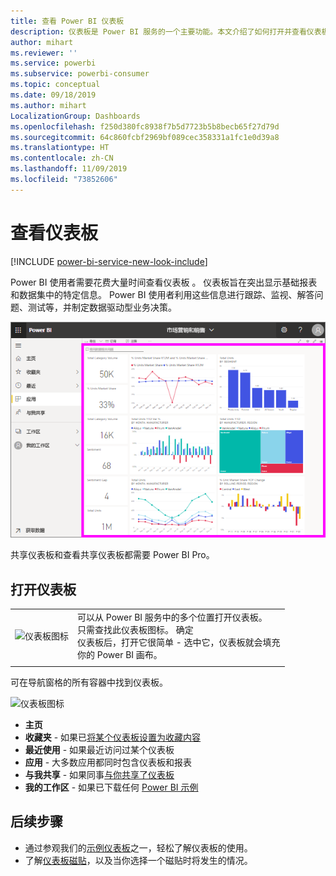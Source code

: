```yaml
---
title: 查看 Power BI 仪表板
description: 仪表板是 Power BI 服务的一个主要功能。本文介绍了如何打开并查看仪表板。
author: mihart
ms.reviewer: ''
ms.service: powerbi
ms.subservice: powerbi-consumer
ms.topic: conceptual
ms.date: 09/18/2019
ms.author: mihart
LocalizationGroup: Dashboards
ms.openlocfilehash: f250d380fc8938f7b5d7723b5b8becb65f27d79d
ms.sourcegitcommit: 64c860fcbf2969bf089cec358331a1fc1e0d39a8
ms.translationtype: HT
ms.contentlocale: zh-CN
ms.lasthandoff: 11/09/2019
ms.locfileid: "73852606"
---
```

# <a name="view-a-dashboard"></a>查看仪表板

[!INCLUDE [power-bi-service-new-look-include](../includes/power-bi-service-new-look-include.md)]

Power BI 使用者需要花费大量时间查看仪表板  。 仪表板旨在突出显示基础报表和数据集中的特定信息。 Power BI 使用者利用这些信息进行跟踪、监视、解答问题、测试等，并制定数据驱动型业务决策。

![仪表板](media/end-user-dashboard-open/power-bi-new-dash-new.png)


共享仪表板和查看共享仪表板都需要 Power BI Pro。

## <a name="open-a-dashboard"></a>打开仪表板



|              |         |
|------------|--------------------------------|
|![仪表板图标](media/end-user-dashboard-open/power-bi-dashboard-icon.png)      |可以从 Power BI 服务中的多个位置打开仪表板。 <br> 只需查找此仪表板图标。 确定 <br>仪表板后，打开它很简单 - 选中它，仪表板就会填充 <br>你的 Power BI 画布。 |
|                    |          |



可在导航窗格的所有容器中找到仪表板。 

![仪表板图标](media/end-user-dashboard-open/power-bi-open-dashboards.gif)

- **主页** 
- **收藏夹** - 如果已[将某个仪表板设置为收藏内容](end-user-favorite.md)
- **最近使用** - 如果最近访问过某个仪表板
- **应用** - 大多数应用都同时包含仪表板和报表
- **与我共享** - 如果同事[与你共享了仪表板](end-user-shared-with-me.md)
- **我的工作区** - 如果已下载任何 [Power BI 示例](../sample-datasets.md)



## <a name="next-steps"></a>后续步骤
* 通过参观我们的[示例仪表板](../sample-tutorial-connect-to-the-samples.md)之一，轻松了解仪表板的使用。
* 了解[仪表板磁贴](end-user-tiles.md)，以及当你选择一个磁贴时将发生的情况。